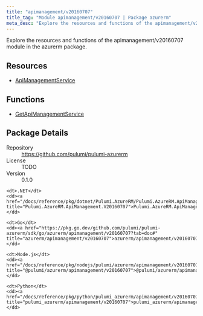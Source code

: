 ```yaml
---
title: "apimanagement/v20160707"
title_tag: "Module apimanagement/v20160707 | Package azurerm"
meta_desc: "Explore the resources and functions of the apimanagement/v20160707 module in the azurerm package."
---
```


<!-- WARNING: this file was generated by Pulumi Docs Generator. -->
<!-- Do not edit by hand unless you're certain you know what you are doing! -->

Explore the resources and functions of the apimanagement/v20160707 module in the azurerm package.

<h2 id="resources">Resources</h2>
<ul class="api">
    <li><a href="apimanagementservice" title="ApiManagementService"><span class="symbol resource"></span>ApiManagementService</a></li>
</ul>

<h2 id="functions">Functions</h2>
<ul class="api">
    <li><a href="getapimanagementservice" title="GetApiManagementService"><span class="symbol function"></span>GetApiManagementService</a></li>
</ul>

<h2 id="package-details">Package Details</h2>
<dl class="package-details">
	<dt>Repository</dt>
	<dd><a href="https://github.com/pulumi/pulumi-azurerm">https://github.com/pulumi/pulumi-azurerm</a></dd>
	<dt>License</dt>
	<dd>TODO</dd>
	<dt>Version</dt>
	<dd>0.1.0</dd>
</dl>



<dl class="tabular">

    <dt>.NET</dt>
    <dd><a href="/docs/reference/pkg/dotnet/Pulumi.AzureRM/Pulumi.AzureRM.ApiManagement.V20160707.html" title="Pulumi.AzureRM.ApiManagement.V20160707">Pulumi.AzureRM.ApiManagement.V20160707</a></dd>

    <dt>Go</dt>
    <dd><a href="https://pkg.go.dev/github.com/pulumi/pulumi-azurerm/sdk/go/azurerm/apimanagement/v20160707?tab=doc#" title="azurerm/apimanagement/v20160707">azurerm/apimanagement/v20160707</a></dd>

    <dt>Node.js</dt>
    <dd><a href="/docs/reference/pkg/nodejs/pulumi/azurerm/apimanagement/v20160707/#" title="@pulumi/azurerm/apimanagement/v20160707">@pulumi/azurerm/apimanagement/v20160707</a></dd>

    <dt>Python</dt>
    <dd><a href="/docs/reference/pkg/python/pulumi_azurerm/apimanagement/v20160707" title="pulumi_azurerm/apimanagement/v20160707">pulumi_azurerm/apimanagement/v20160707</a></dd>

</dl>

